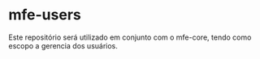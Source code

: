 # mfe-users

Este repositório será utilizado em conjunto com o mfe-core, tendo como escopo a gerencia dos usuários.
